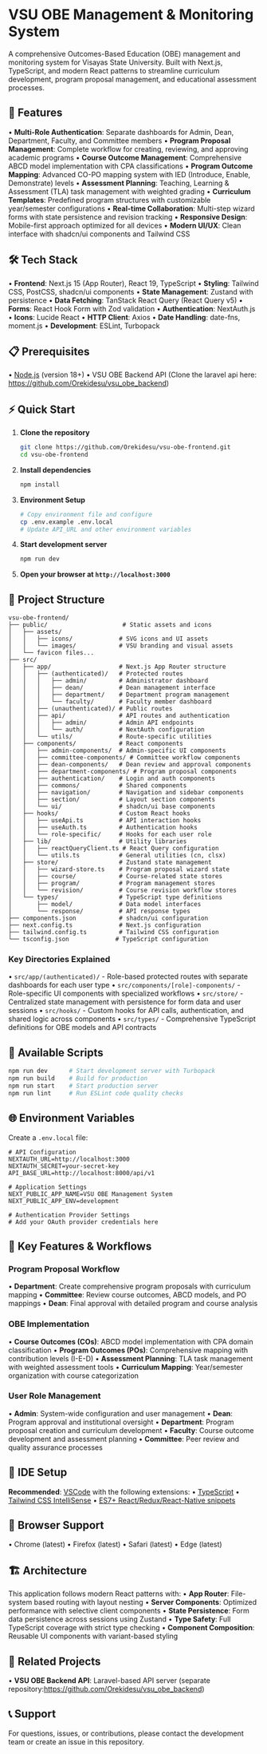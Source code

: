 # VSU OBE Management & Monitoring System

A comprehensive Outcomes-Based Education (OBE) management and monitoring system for Visayas State University. Built with Next.js, TypeScript, and modern React patterns to streamline curriculum development, program proposal management, and educational assessment processes.

## 🚀 Features

• **Multi-Role Authentication**: Separate dashboards for Admin, Dean, Department, Faculty, and Committee members
• **Program Proposal Management**: Complete workflow for creating, reviewing, and approving academic programs
• **Course Outcome Management**: Comprehensive ABCD model implementation with CPA classifications
• **Program Outcome Mapping**: Advanced CO-PO mapping system with IED (Introduce, Enable, Demonstrate) levels
• **Assessment Planning**: Teaching, Learning & Assessment (TLA) task management with weighted grading
• **Curriculum Templates**: Predefined program structures with customizable year/semester configurations
• **Real-time Collaboration**: Multi-step wizard forms with state persistence and revision tracking
• **Responsive Design**: Mobile-first approach optimized for all devices
• **Modern UI/UX**: Clean interface with shadcn/ui components and Tailwind CSS

## 🛠️ Tech Stack

• **Frontend**: Next.js 15 (App Router), React 19, TypeScript
• **Styling**: Tailwind CSS, PostCSS, shadcn/ui components
• **State Management**: Zustand with persistence
• **Data Fetching**: TanStack React Query (React Query v5)
• **Forms**: React Hook Form with Zod validation
• **Authentication**: NextAuth.js
• **Icons**: Lucide React
• **HTTP Client**: Axios
• **Date Handling**: date-fns, moment.js
• **Development**: ESLint, Turbopack

## 📋 Prerequisites

• [Node.js](https://nodejs.org/) (version 18+)
• VSU OBE Backend API (Clone the laravel api here: https://github.com/Orekidesu/vsu_obe_backend)

## ⚡ Quick Start

1. **Clone the repository**

   ```bash
   git clone https://github.com/Orekidesu/vsu-obe-frontend.git
   cd vsu-obe-frontend
   ```

2. **Install dependencies**

   ```bash
   npm install
   ```

3. **Environment Setup**

   ```bash
   # Copy environment file and configure
   cp .env.example .env.local
   # Update API_URL and other environment variables
   ```

4. **Start development server**

   ```bash
   npm run dev
   ```

5. **Open your browser at `http://localhost:3000`**

## 📁 Project Structure

```
vsu-obe-frontend/
├── public/                     # Static assets and icons
│   ├── assets/
│   │   ├── icons/             # SVG icons and UI assets
│   │   └── images/            # VSU branding and visual assets
│   └── favicon files...
├── src/
│   ├── app/                   # Next.js App Router structure
│   │   ├── (authenticated)/   # Protected routes
│   │   │   ├── admin/         # Administrator dashboard
│   │   │   ├── dean/          # Dean management interface
│   │   │   ├── department/    # Department program management
│   │   │   └── faculty/       # Faculty member dashboard
│   │   ├── (unauthenticated)/ # Public routes
│   │   ├── api/               # API routes and authentication
│   │   │   ├── admin/         # Admin API endpoints
│   │   │   └── auth/          # NextAuth configuration
│   │   └── utils/             # Route-specific utilities
│   ├── components/            # React components
│   │   ├── admin-components/  # Admin-specific UI components
│   │   ├── committee-components/ # Committee workflow components
│   │   ├── dean-components/   # Dean review and approval components
│   │   ├── department-components/ # Program proposal components
│   │   ├── authentication/    # Login and auth components
│   │   ├── commons/           # Shared components
│   │   ├── navigation/        # Navigation and sidebar components
│   │   ├── section/           # Layout section components
│   │   └── ui/                # shadcn/ui base components
│   ├── hooks/                 # Custom React hooks
│   │   ├── useApi.ts          # API interaction hooks
│   │   ├── useAuth.ts         # Authentication hooks
│   │   └── role-specific/     # Hooks for each user role
│   ├── lib/                   # Utility libraries
│   │   ├── reactQueryClient.ts # React Query configuration
│   │   └── utils.ts           # General utilities (cn, clsx)
│   ├── store/                 # Zustand state management
│   │   ├── wizard-store.ts    # Program proposal wizard state
│   │   ├── course/            # Course-related state stores
│   │   ├── program/           # Program management stores
│   │   └── revision/          # Course revision workflow stores
│   └── types/                 # TypeScript type definitions
│       ├── model/             # Data model interfaces
│       └── response/          # API response types
├── components.json            # shadcn/ui configuration
├── next.config.ts             # Next.js configuration
├── tailwind.config.ts         # Tailwind CSS configuration
└── tsconfig.json             # TypeScript configuration
```

### Key Directories Explained

• `src/app/(authenticated)/` - Role-based protected routes with separate dashboards for each user type
• `src/components/[role]-components/` - Role-specific UI components with specialized workflows
• `src/store/` - Centralized state management with persistence for form data and user sessions
• `src/hooks/` - Custom hooks for API calls, authentication, and shared logic across components
• `src/types/` - Comprehensive TypeScript definitions for OBE models and API contracts

## 🔧 Available Scripts

```bash
npm run dev      # Start development server with Turbopack
npm run build    # Build for production
npm run start    # Start production server
npm run lint     # Run ESLint code quality checks
```

## 🌐 Environment Variables

Create a `.env.local` file:

```env
# API Configuration
NEXTAUTH_URL=http://localhost:3000
NEXTAUTH_SECRET=your-secret-key
API_BASE_URL=http://localhost:8000/api/v1

# Application Settings
NEXT_PUBLIC_APP_NAME=VSU OBE Management System
NEXT_PUBLIC_APP_ENV=development

# Authentication Provider Settings
# Add your OAuth provider credentials here
```

## 🎯 Key Features & Workflows

### Program Proposal Workflow

• **Department**: Create comprehensive program proposals with curriculum mapping
• **Committee**: Review course outcomes, ABCD models, and PO mappings
• **Dean**: Final approval with detailed program and course analysis

### OBE Implementation

• **Course Outcomes (COs)**: ABCD model implementation with CPA domain classification
• **Program Outcomes (POs)**: Comprehensive mapping with contribution levels (I-E-D)
• **Assessment Planning**: TLA task management with weighted assessment tools
• **Curriculum Mapping**: Year/semester organization with course categorization

### User Role Management

• **Admin**: System-wide configuration and user management
• **Dean**: Program approval and institutional oversight
• **Department**: Program proposal creation and curriculum development
• **Faculty**: Course outcome development and assessment planning
• **Committee**: Peer review and quality assurance processes

## 🔧 IDE Setup

**Recommended**: [VSCode](https://code.visualstudio.com/) with the following extensions:
• [TypeScript](https://marketplace.visualstudio.com/items?itemName=ms-vscode.vscode-typescript-next)
• [Tailwind CSS IntelliSense](https://marketplace.visualstudio.com/items?itemName=bradlc.vscode-tailwindcss)
• [ES7+ React/Redux/React-Native snippets](https://marketplace.visualstudio.com/items?itemName=dsznajder.es7-react-js-snippets)

## 📱 Browser Support

• Chrome (latest)
• Firefox (latest)
• Safari (latest)
• Edge (latest)

## 🏗️ Architecture

This application follows modern React patterns with:
• **App Router**: File-system based routing with layout nesting
• **Server Components**: Optimized performance with selective client components
• **State Persistence**: Form data persistence across sessions using Zustand
• **Type Safety**: Full TypeScript coverage with strict type checking
• **Component Composition**: Reusable UI components with variant-based styling

## 🔗 Related Projects

• **VSU OBE Backend API**: Laravel-based API server (separate repository:https://github.com/Orekidesu/vsu_obe_backend)

## 📞 Support

For questions, issues, or contributions, please contact the development team or create an issue in this repository.
